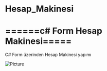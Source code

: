 # Hesap_Makinesi
# ======c# Form Hesap Makinesi=====
C# Form üzerinden Hesap Makinesi yapımı

![Picture](https://user-images.githubusercontent.com/75863129/236577515-db93f649-201c-4e57-81a7-1be81c242338.png)
